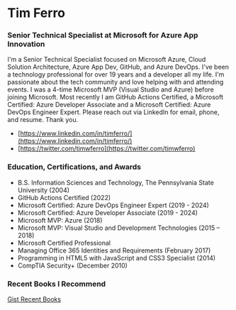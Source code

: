 # Tim Ferro
### Senior Technical Specialist at Microsoft for Azure App Innovation

I'm a Senior Technical Specialist focused on Microsoft Azure, Cloud Solution Architecture, Azure App Dev, GitHub, and Azure DevOps. I've been a technology professional for over 19 years and a developer all my life. I'm passionate about the tech community and love helping with and attending events. I was a 4-time Microsoft MVP (Visual Studio and Azure) before joining Microsoft. Most recently I am GitHub Actions Certified, a Microsoft Certified: Azure Developer Associate and a Microsoft Certified: Azure DevOps Engineer Expert. Please reach out via LinkedIn for email, phone, and resume. Thank you.

- [https://www.linkedin.com/in/timferro/](https://www.linkedin.com/in/timferro/)
- [https://twitter.com/timwferro](https://twitter.com/timwferro)

### Education, Certifications, and Awards

- B.S. Information Sciences and Technology, The Pennsylvania State University (2004)
- GitHub Actions Certified (2022)
- Microsoft Certified: Azure DevOps Engineer Expert (2019 - 2024)
- Microsoft Certified: Azure Developer Associate (2019 - 2024)
- Microsoft MVP: Azure (2018)
- Microsoft MVP: Visual Studio and Development Technologies (2015 – 2018)
- Microsoft Certified Professional
- Managing Office 365 Identities and Requirements (February 2017)
- Programming in HTML5 with JavaScript and CSS3 Specialist (2014)
- CompTIA Security+ (December 2010)

### Recent Books I Recommend
[Gist Recent Books](https://gist.github.com/timwferro/ae7b27f1a0cd3cec563c5797b7c04ef1)

